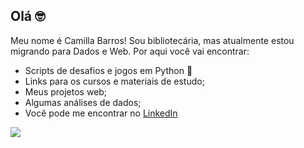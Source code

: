 ## Olá :nerd_face:

Meu nome é Camilla Barros! Sou bibliotecária, mas atualmente estou migrando para Dados e Web. Por aqui você vai encontrar:

- Scripts de desafios e jogos em Python :snake:
- Links para os cursos e materiais de estudo;
- Meus projetos web;
- Algumas análises de dados;
-  Você pode me encontrar no [LinkedIn](https://www.linkedin.com/in/camillabarros/)

![](https://i.pinimg.com/474x/4c/87/d1/4c87d1c257a7b9cc3f28f4c98c5a7686.jpg)

